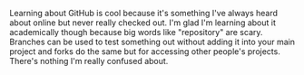 Learning about GitHub is cool because it's something I've always heard about online but never really checked out. I'm glad I'm learning about it academically though because big words like "repository" are scary.
Branches can be used to test something out without adding it into your main project and forks do the same but for accessing other people's projects.
There's nothing I'm really confused about.
